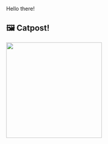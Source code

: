 Hello there!



## 🖼️ Catpost!

<sub>
    <img src="https://cdn2.thecatapi.com/images/nMBCPd7pu.jpg" height="256">
</sub>

